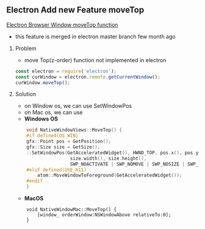 ## Electron Add new Feature moveTop

[Electron Browser Window moveTop function](https://electronjs.org/docs/api/browser-window)
- this feature is merged in electron master branch few month ago
 1. Problem
    * move Top(z-order) function not implemented in electron

    ```js
    const electron = require('electron');
    const curWindow = electron.remote.getCurrentWindow();
    curWindow.moveTop();
    ```

 2. Solution
    * on Window os, we can use SetWindowPos
    * on Mac os, we can use 

    - **Windows OS**
    ```cpp
        void NativeWindowViews::MoveTop() {
        #if defined(OS_WIN)
        gfx::Point pos = GetPosition();
        gfx::Size size = GetSize();
        ::SetWindowPos(GetAcceleratedWidget(), HWND_TOP, pos.x(), pos.y(),
                        size.width(), size.height(),
                        SWP_NOACTIVATE | SWP_NOMOVE | SWP_NOSIZE | SWP_SHOWWINDOW);
        #elif defined(USE_X11)
            atom::MoveWindowToForeground(GetAcceleratedWidget());
        #endif
        }
    ```

    - **MacOS**
    ```objc
        void NativeWindowMac::MoveTop() {
            [window_ orderWindow:NSWindowAbove relativeTo:0];
        }
    ```